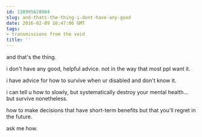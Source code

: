 ```yaml
---
id: 138995628904
slug: and-thats-the-thing-i-dont-have-any-good
date: 2016-02-09 16:47:06 GMT
tags:
- transmissions from the void
title: ''
---
```


and that's the thing.

i don't have any good, helpful advice. not in the way that most ppl want it.

i have advice for how to survive when ur disabled and don't know it.

i can tell u how to slowly, but systematically destroy your mental health... but survive nonetheless. 

how to make decisions that have short-term benefits but that you'll regret in the future.

ask me how.